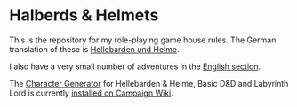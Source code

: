Halberds & Helmets
==================

This is the repository for my role-playing game house rules.
The German translation of these is
[Hellebarden und Helme](Hellebarden%20und%20Helme/).

I also have a very small number of adventures in the
[English section](Halberds%20and%20Helmets/).

The [Character Generator](Character%20Generator/) for Hellebarden &
Helme, Basic D&D and Labyrinth Lord is currently
[installed on Campaign Wiki](http://campaignwiki.org/halberdsnhelmets).
